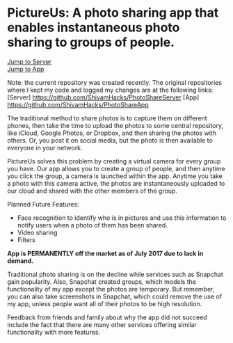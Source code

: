 
# PictureUs: A photo sharing app that enables instantaneous photo sharing to groups of people.

[Jump to Server](server) <br/>
[Jump to App](androidApp/app/src/main/java/com/example/shivamagrawal/photoshareapp)

Note: the current repository was created recently. The original repositories where I kept my code and logged my changes are at the following links:
[Server] https://github.com/ShivamHacks/PhotoShareServer
[App] https://github.com/ShivamHacks/PhotoShareApp

The traditional method to share photos is to capture them on different phones, then take the time to upload the photos to some central repository, like iCloud, Google Photos, or Dropbox, and then sharing the photos with others. Or, you post it on social media, but the photo is then available to everyone in your network.

PictureUs solves this problem by creating a virtual camera for every group you have. Our app allows you to create a group of people, and then anytime you click the group, a camera is launched within the app. Anytime you take a photo with this camera active, the photos are instantaneously uploaded to our cloud and shared with the other members of the group.

Planned Future Features:
* Face recognition to identify who is in pictures and use this information to notify users when a photo of them has been shared.
* Video sharing
* Filters

**App is PERMANENTLY off the market as of July 2017 due to lack in demand.**

Traditional photo sharing is on the decline while services such as Snapchat gain popularity. Also, Snapchat created groups, which models the functionality of my app except the photos are temporary. But remember, you can also take screenshots in Snapchat, which could remove the use of my app, unless people want all of their photos to be high resolution.

Feedback from friends and family about why the app did not succeed include the fact that there are many other services offering similar functionality with more features.
